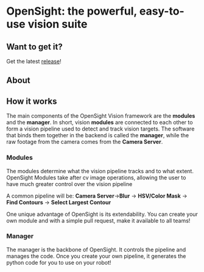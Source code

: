 # OpenSight: the powerful, easy-to-use vision suite

## Want to get it?
Get the latest <a href="https://github.com/opensight-cv/opsi-gen/releases">release</a>!
## About


## How it works
The main components of the OpenSight Vision framework are the **modules** and the **manager**. 
In short, vision **modules** are connected to each other to form a vision pipeline used to detect and track vision targets. The software that binds them together in the backend is called the **manager**, while the raw footage from the camera comes from the **Camera Server**.

### Modules
The modules determine what the vision pipeline tracks and to what extent. OpenSight Modules take after cv image operations, allowing the user to have much greater control over the vision pipeline

A common pipeline will be: **Camera Server**->**Blur** -> **HSV/Color Mask** -> **Find Contours** -> **Select Largest Contour**

One unique advantage of OpenSight is its extendability. You can create your own module and with a simple pull request, make it available to all teams!

### Manager
The manager is the backbone of OpenSight. It controls the pipeline and manages the code. Once you create your own pipeline, it generates the python code for you to use on your robot!
